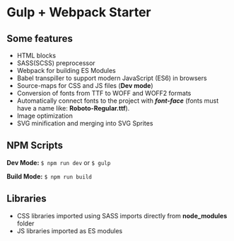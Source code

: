 # Gulp + Webpack Starter

## Some features
- HTML blocks
- SASS(SCSS) preprocessor
- Webpack for building ES Modules
- Babel transpiller to support modern JavaScript (ES6) in browsers
- Source-maps for CSS and JS files (**Dev mode**)
- Conversion of fonts from TTF to WOFF and WOFF2 formats
- Automatically connect fonts to the project with ***font-face*** (fonts must have a name like: **Roboto-Regular.ttf**).
- Image optimization
- SVG minification and merging into SVG Sprites

## NPM Scripts

**Dev Mode:** `$ npm run dev` or `$ gulp`

**Build Mode:** `$ npm run build`

## Libraries
- CSS libraries imported using SASS imports directly from **node_modules** folder
- JS libraries imported as ES modules
